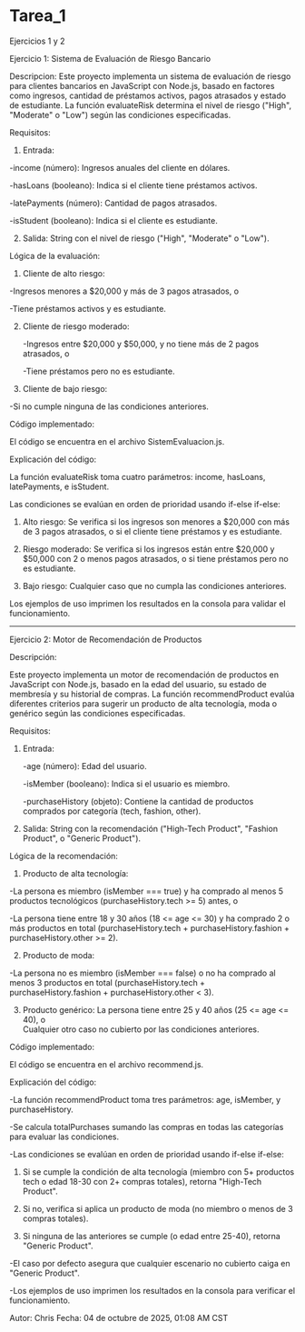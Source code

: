 # Tarea_1
Ejercicios 1 y 2

Ejercicio 1: Sistema de Evaluación de Riesgo Bancario

Descripcion:
Este proyecto implementa un sistema de evaluación de riesgo para clientes bancarios en JavaScript con Node.js, basado en factores como ingresos, cantidad de préstamos activos, pagos atrasados y estado de estudiante. La función evaluateRisk determina el nivel de riesgo ("High", "Moderate" o "Low") según las condiciones especificadas.

Requisitos: 

1. Entrada: 

-income (número): Ingresos anuales del cliente en dólares.  

-hasLoans (booleano): Indica si el cliente tiene préstamos activos.

-latePayments (número): Cantidad de pagos atrasados.  

-isStudent (booleano): Indica si el cliente es estudiante.

2. Salida: String con el nivel de riesgo ("High", "Moderate" o "Low").





Lógica de la evaluación:  


1. Cliente de alto riesgo:
   
-Ingresos menores a $20,000 y más de 3 pagos atrasados, o  

-Tiene préstamos activos y es estudiante.

2. Cliente de riesgo moderado:
   
   -Ingresos entre $20,000 y $50,000, y no tiene más de 2 pagos atrasados, o
   
   -Tiene préstamos pero no es estudiante.

3. Cliente de bajo riesgo: 

-Si no cumple ninguna de las condiciones anteriores.





Código implementado:

El código se encuentra en el archivo SistemEvaluacion.js.




Explicación del código:  

La función evaluateRisk toma cuatro parámetros: income, hasLoans, latePayments, e isStudent.

Las condiciones se evalúan en orden de prioridad usando if-else if-else:

1. Alto riesgo: Se verifica si los ingresos son menores a $20,000 con más de 3 pagos atrasados, o si el cliente tiene préstamos y es estudiante.

2. Riesgo moderado: Se verifica si los ingresos están entre $20,000 y $50,000 con 2 o menos pagos atrasados, o si tiene préstamos pero no es estudiante.

3. Bajo riesgo: Cualquier caso que no cumpla las condiciones anteriores.

Los ejemplos de uso imprimen los resultados en la consola para validar el funcionamiento.





---

Ejercicio 2: Motor de Recomendación de Productos

Descripción:

Este proyecto implementa un motor de recomendación de productos en JavaScript con Node.js, basado en la edad del usuario, su estado de membresía y su historial de compras. La función recommendProduct evalúa diferentes criterios para sugerir un producto de alta tecnología, moda o genérico según las condiciones especificadas.

Requisitos:
1. Entrada:

   -age (número): Edad del usuario.
   
   -isMember (booleano): Indica si el usuario es miembro.
   
   -purchaseHistory (objeto): Contiene la cantidad de productos comprados por categoría (tech, fashion, other).

3. Salida: String con la recomendación ("High-Tech Product", "Fashion Product", o "Generic Product").


Lógica de la recomendación: 
1. Producto de alta tecnología:
   
-La persona es miembro (isMember === true) y ha comprado al menos 5 productos tecnológicos (purchaseHistory.tech >= 5) antes, o 

-La persona tiene entre 18 y 30 años (18 <= age <= 30) y ha comprado 2 o más productos en total (purchaseHistory.tech + purchaseHistory.fashion + purchaseHistory.other >= 2).

2. Producto de moda:
   
-La persona no es miembro (isMember === false) o no ha comprado al menos 3 productos en total (purchaseHistory.tech + purchaseHistory.fashion + purchaseHistory.other < 3).

3. Producto genérico:  La persona tiene entre 25 y 40 años (25 <= age <= 40), o  
Cualquier otro caso no cubierto por las condiciones anteriores.


Código implementado:

El código se encuentra en el archivo recommend.js. 


Explicación del código: 

-La función recommendProduct toma tres parámetros: age, isMember, y purchaseHistory.

-Se calcula totalPurchases sumando las compras en todas las categorías para evaluar las condiciones.

-Las condiciones se evalúan en orden de prioridad usando if-else if-else:

1. Si se cumple la condición de alta tecnología (miembro con 5+ productos tech o edad 18-30 con 2+ compras totales), retorna "High-Tech Product".
   
2. Si no, verifica si aplica un producto de moda (no miembro o menos de 3 compras totales).
   
3. Si ninguna de las anteriores se cumple (o edad entre 25-40), retorna "Generic Product".

-El caso por defecto asegura que cualquier escenario no cubierto caiga en "Generic Product".

-Los ejemplos de uso imprimen los resultados en la consola para verificar el funcionamiento.





Autor: Chris
Fecha: 04 de octubre de 2025, 01:08 AM CST  




